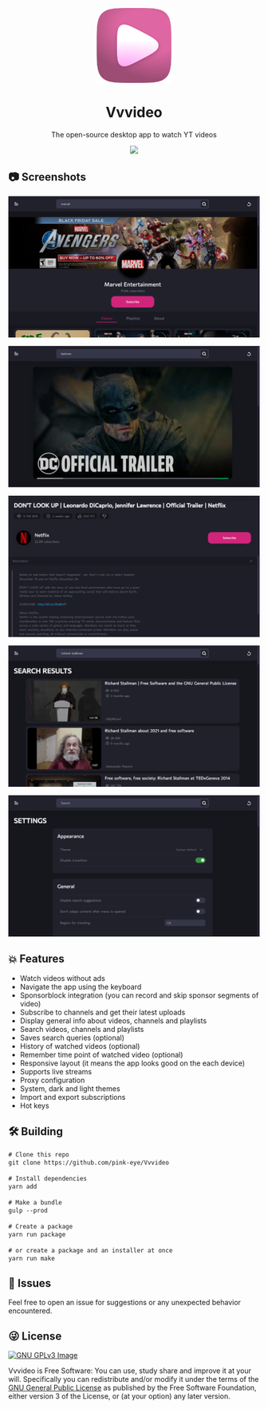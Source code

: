 <p align="center"><img src="assets/icons/png/256x256.png" width="150"></p>

<h1 align="center">Vvvideo</h1>

<p align="center">The open-source desktop app to watch YT videos</p>

<p align="center">
<a href="https://www.gnu.org/licenses/gpl-3.0" alt="License: GPLv3">
<img src="https://img.shields.io/badge/License-GPL%20v3-blue.svg">
</a>
</p>

## 📷 Screenshots
![Screenshot-Latest](./assets/screenshots/screenshot(2).png)

![Screenshot-Video](./assets/screenshots/screenshot(3).png)

![Screenshot-Channel](./assets/screenshots/screenshot(4).png)

![Screenshot-Trending](./assets/screenshots/screenshot(1).png)

![Screenshot-Settings](./assets/screenshots/screenshot(5).png)


## 💥 Features
* Watch videos without ads
* Navigate the app using the keyboard
* Sponsorblock integration (you can record and skip sponsor segments of video)
* Subscribe to channels and get their latest uploads
* Display general info about videos, channels and playlists
* Search videos, channels and playlists
* Saves search queries (optional)
* History of watched videos (optional)
* Remember time point of watched video (optional)
* Responsive layout (it means the app looks good on the each device)
* Supports live streams
* Proxy configuration
* System, dark and light themes
* Import and export subscriptions
* Hot keys

## 🛠️ Building
```
# Clone this repo
git clone https://github.com/pink-eye/Vvvideo

# Install dependencies
yarn add

# Make a bundle
gulp --prod

# Create a package
yarn run package

# or create a package and an installer at once
yarn run make
```

## 🙏 Issues
Feel free to open an issue for suggestions or any unexpected behavior encountered.

## 😜 License
[![GNU GPLv3 Image](https://www.gnu.org/graphics/gplv3-127x51.png)](https://www.gnu.org/licenses/gpl-3.0.en.html)

Vvvideo is Free Software: You can use, study share and improve it at your
will. Specifically you can redistribute and/or modify it under the terms of the
[GNU General Public License](https://www.gnu.org/licenses/gpl.html) as
published by the Free Software Foundation, either version 3 of the License, or
(at your option) any later version.
